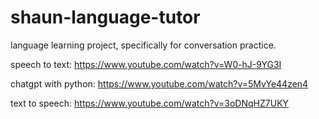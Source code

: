 # shaun-language-tutor
language learning project, specifically for conversation practice.


speech to text:
https://www.youtube.com/watch?v=W0-hJ-9YG3I

chatgpt with python:
https://www.youtube.com/watch?v=5MvYe44zen4

text to speech:
https://www.youtube.com/watch?v=3oDNqHZ7UKY
